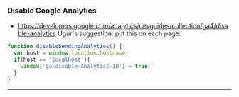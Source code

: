 

### Disable Google Analytics
- https://developers.google.com/analytics/devguides/collection/ga4/disable-analytics
Ugur's suggestion: put this on each page:
```js
function disableSendingAnalytics() {
  var host = window.location.hostname;
  if(host == 'localhost'){
    window['ga-disable-Analytics-ID'] = true;
  }
}
```
___


